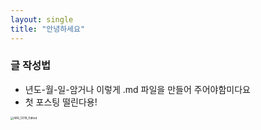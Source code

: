 ```yaml
---
layout: single
title: "안녕하세요"
---
```


### 글 작성법
- 년도-월-일-암거나 이렇게 .md 파일을 만들어 주어야함미다요
- 첫 포스팅 떨린다용!  
<img src="C:\Users\kch96\Desktop\포트폴리오\ggongjukim.github.io\images\2022-03-16-test\IMG_5018_Edited.jpg" alt="IMG_5018_Edited" style="zoom:33%;" />

